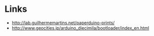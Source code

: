 # Links


* <http://lab.guilhermemartins.net/paperduino-prints/>  
* <http://www.geocities.jp/arduino_diecimila/bootloader/index_en.html>  
